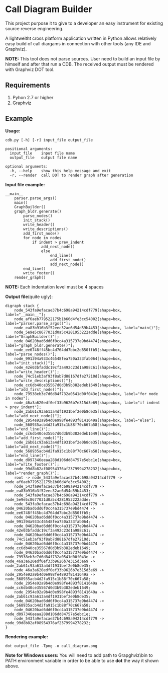 Call Diagram Builder
===================

This project purpose it to give to a developer an easy instrument for existing
source reverse engineering.

A lightweitht cross platform application written in Python allows relatively
easy build of call diargams in connection with other tools (any IDE and
Graphviz).

__NOTE:__ This tool does not parse sources. User need to build an input file by
himself and after that run a CDB. The received output must be rendered with
Graphviz DOT tool.


Requirements
------------
1. Pyhon 2.7 or higher
2. Graphviz


Example
-------
__Usage:__
```
cdb.py [-h] [-r] input_file output_file

positional arguments:
  input_file    input file name
  output_file   output file name

optional arguments:
  -h, --help    show this help message and exit
  -r, --render  call DOT to render graph after generation

```

__Input file example:__

```
__main__
    parser.parse_args()
    main()
    GraphBuilder()
    graph_bldr.generate()
        parse_nodes()
        init_stack()
        write_header()
        write_descriptions()
        add_first_node()
        for node in nodes
            if indent > prev_indent
                add_next_node()
                else
                    end_line()
                    add_first_node()
                    add_next_node()
        end_line()
        write_footer()
    render_graph()
```
__NOTE:__  Each indentation level must be 4 spaces

__Output file__(quite ugly):

```
digraph stack {
    node_543fa9efacae37b4c698a94214cdf779[shape=box, label="__main__"];
    node_af6aeb779522175b1b66d4fe3cc54002[shape=box, label="parser.parse_args()"];
    node_ea83b916b3f52eec32ae6d54d59b4453[shape=box, label="main()"];
    node_5e9e5c8677031d0a5c4281953222adde[shape=box, label="GraphBuilder()"];
    node_04620bad6dd6f0cc4a315737e9bd4474[shape=box, label="graph_bldr.generate()"];
    node_ee6748ff45bc4d764dd7bbc2d850ffb5[shape=box, label="parse_nodes()"];
    node_991394a933c46548fea750a333fab064[shape=box, label="init_stack()"];
    node_42e03bfaddc19cf3a492c23d1a988c61[shape=box, label="write_header()"];
    node_74c51eb3af93f8ab7d88167dfe27210d[shape=box, label="write_descriptions()"];
    node_cc6db40ce35567d0d3b9b382edeb1649[shape=box, label="add_first_node()"];
    node_79538eb3e7d6d84f732a0541d00f043e[shape=box, label="for node in nodes"];
    node_46a3a620edf0ef33b9626b7e315d3e69[shape=box, label="if indent > prev_indent"];
    node_2ab61c93a613a4df1931bef2e0b8de35[shape=box, label="add_next_node()"];
    node_2954e92a9b4d0e998fe4893f8141649a[shape=box, label="else"];
    node_568935acb4d2fa915c1b88f70c667a58[shape=box, label="end_line()"];
    node_cc6db40ce35567d0d3b9b382edeb1649[shape=box, label="add_first_node()"];
    node_2ab61c93a613a4df1931bef2e0b8de35[shape=box, label="add_next_node()"];
    node_568935acb4d2fa915c1b88f70c667a58[shape=box, label="end_line()"];
    node_d097346eeaa288d106dd84757e5ebc1e[shape=box, label="write_footer()"];
    node_99d8b82af08954376af2379994278232[shape=box, label="render_graph()"];
    root -> node_543fa9efacae37b4c698a94214cdf779 -> node_af6aeb779522175b1b66d4fe3cc54002;
    node_543fa9efacae37b4c698a94214cdf779 -> node_ea83b916b3f52eec32ae6d54d59b4453;
    node_543fa9efacae37b4c698a94214cdf779 -> node_5e9e5c8677031d0a5c4281953222adde;
    node_543fa9efacae37b4c698a94214cdf779 -> node_04620bad6dd6f0cc4a315737e9bd4474 -> node_ee6748ff45bc4d764dd7bbc2d850ffb5;
    node_04620bad6dd6f0cc4a315737e9bd4474 -> node_991394a933c46548fea750a333fab064;
    node_04620bad6dd6f0cc4a315737e9bd4474 -> node_42e03bfaddc19cf3a492c23d1a988c61;
    node_04620bad6dd6f0cc4a315737e9bd4474 -> node_74c51eb3af93f8ab7d88167dfe27210d;
    node_04620bad6dd6f0cc4a315737e9bd4474 -> node_cc6db40ce35567d0d3b9b382edeb1649;
    node_04620bad6dd6f0cc4a315737e9bd4474 -> node_79538eb3e7d6d84f732a0541d00f043e -> node_46a3a620edf0ef33b9626b7e315d3e69 -> node_2ab61c93a613a4df1931bef2e0b8de35;
    node_46a3a620edf0ef33b9626b7e315d3e69 -> node_2954e92a9b4d0e998fe4893f8141649a -> node_568935acb4d2fa915c1b88f70c667a58;
    node_2954e92a9b4d0e998fe4893f8141649a -> node_cc6db40ce35567d0d3b9b382edeb1649;
    node_2954e92a9b4d0e998fe4893f8141649a -> node_2ab61c93a613a4df1931bef2e0b8de35;
    node_04620bad6dd6f0cc4a315737e9bd4474 -> node_568935acb4d2fa915c1b88f70c667a58;
    node_04620bad6dd6f0cc4a315737e9bd4474 -> node_d097346eeaa288d106dd84757e5ebc1e;
    node_543fa9efacae37b4c698a94214cdf779 -> node_99d8b82af08954376af2379994278232;
}
```

__Rendering example:__
```
dot output_file -Tpng -o call_diagram.png
```
__Note for Windows users:__
You will need to add path to Grapghviz\bin to PATH environment variable in order
to be able to use __dot__ the way it shown above.
